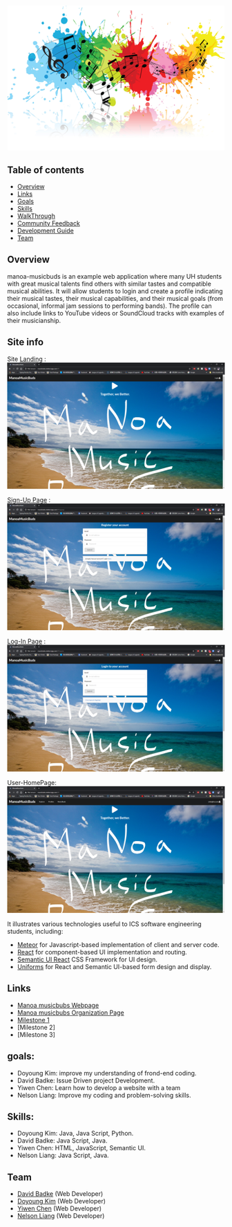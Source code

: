 ![](images/music.jpg)


## Table of contents

* [Overview](#Overview)
* [Links](#links)
* [Goals](#goals)
* [Skills](#skills)
* [WalkThrough](#WalkThrough)
* [Community Feedback](#Community-feedback)
* [Development Guide](#development-Guide)
* [Team](#Team)


## Overview

manoa-musicbuds is an example web application where many UH students with great musical talents find others with similar tastes and compatible musical abilities. It will allow students to login and create a profile indicating their musical tastes, their musical capabilities, and their musical goals (from occasional, informal jam sessions to performing bands). The profile can also include links to YouTube videos or SoundCloud tracks with examples of their musicianship. 

## Site info
Site [Landing](http://musicbubs.meteorapp.com/#/) : 
![](images/Landingpage.png)

[Sign-Up Page](http://musicbubs.meteorapp.com/#/signup) :
![](images/signuppage.png)

[Log-In Page](http://musicbubs.meteorapp.com/#/signin) :
![](images/loginpage.png)

User-HomePage:
![](images/usershomepage.png)

It illustrates various technologies useful to ICS software engineering students, including:

* [Meteor](https://www.meteor.com/) for Javascript-based implementation of client and server code.
* [React](https://reactjs.org/) for component-based UI implementation and routing.
* [Semantic UI React](https://react.semantic-ui.com/) CSS Framework for UI design.
* [Uniforms](https://uniforms.tools/) for React and Semantic UI-based form design and display.

## Links

* [Manoa musicbubs Webpage](https://manoa-musicbubs.github.io/)
* [Manoa musicbubs Organization Page](https://github.com/manoa-musicbubs)
* [Milestone 1](https://github.com/manoa-musicbubs/manoa-musicbuds-source/projects)
* [Milestone 2]
* [Milestone 3]

## goals:

* Doyoung Kim: improve my understanding of frond-end coding.
* David Badke: Issue Driven project Development.
* Yiwen Chen: Learn how to develop a website with a team
* Nelson Liang: Improve my coding and problem-solving skills.

## Skills:
* Doyoung Kim: Java, Java Script, Python.
* David Badke: Java Script, Java.
* Yiwen Chen: HTML, JavaScript, Semantic UI.
* Nelson Liang: Java Script, Java.


## Team

* [David Badke](https://github.com/davidrb) (Web Developer)
* [Doyoung Kim](https://github.com/doyounghi) (Web Developer)
* [Yiwen Chen](https://github.com/yiwenc22) (Web Developer)
* [Nelson Liang](https://github.com/Nelson-Liang) (Web Developer)
